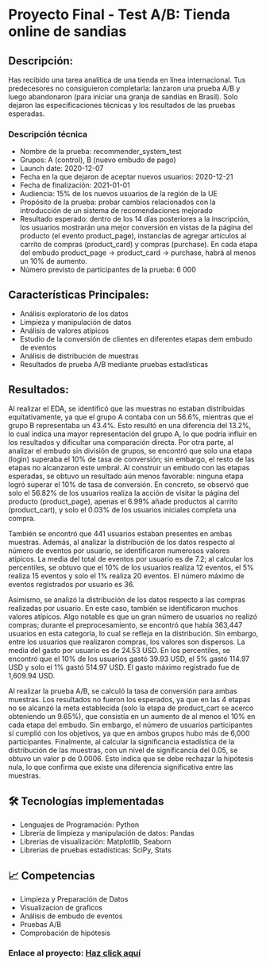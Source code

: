 # Proyecto Final - Test A/B: Tienda online de sandias

##  Descripción: 
Has recibido una tarea analítica de una tienda en línea internacional. Tus predecesores no consiguieron completarla: lanzaron una prueba A/B y luego abandonaron (para iniciar una granja de sandías en Brasil). Solo dejaron las especificaciones técnicas y los resultados de las pruebas esperadas. 

### Descripción técnica
* Nombre de la prueba: recommender_system_test
* Grupos: А (control), B (nuevo embudo de pago)
* Launch date: 2020-12-07
* Fecha en la que dejaron de aceptar nuevos usuarios: 2020-12-21
* Fecha de finalización: 2021-01-01
* Audiencia: 15% de los nuevos usuarios de la región de la UE
* Propósito de la prueba: probar cambios relacionados con la introducción de un sistema de recomendaciones mejorado
* Resultado esperado: dentro de los 14 días posteriores a la inscripción, los usuarios mostrarán una mejor conversión en vistas de la página del producto (el evento product_page), instancias de agregar artículos al carrito de compras (product_card) y compras (purchase). En cada etapa del embudo product_page → product_card → purchase, habrá al menos un 10% de aumento.
* Número previsto de participantes de la prueba: 6 000

## Características Principales: 

* Análisis exploratorio de los datos 
* Limpieza y manipulación de datos 
* Análisis de valores atípicos
* Estudio de la conversión de clientes en diferentes etapas dem embudo de eventos
* Análisis de distribución de muestras 
* Resultados de prueba A/B mediante pruebas estadísticas

## Resultados: 
Al realizar el EDA, se identificó que las muestras no estaban distribuidas equitativamente, ya que el grupo A contaba con un 56.6%, mientras que el grupo B representaba un 43.4%. Esto resultó en una diferencia del 13.2%, lo cual indica una mayor representación del grupo A, lo que podría influir en los resultados y dificultar una comparación directa.
Por otra parte, al analizar el embudo sin división de grupos, se encontró que solo una etapa (login) superaba el 10% de tasa de conversión; sin embargo, el resto de las etapas no alcanzaron este umbral. Al construir un embudo con las etapas esperadas, se obtuvo un resultado aún menos favorable: ninguna etapa logró superar el 10% de tasa de conversión. En concreto, se observó que solo el 56.82% de los usuarios realiza la acción de visitar la página del producto (product_page), apenas el 6.99% añade productos al carrito (product_cart), y solo el 0.03% de los usuarios iniciales completa una compra.

También se encontró que 441 usuarios estaban presentes en ambas muestras. Además, al analizar la distribución de los datos respecto al número de eventos por usuario, se identificaron numerosos valores atípicos. La media del total de eventos por usuario es de 7.2; al calcular los percentiles, se obtuvo que el 10% de los usuarios realiza 12 eventos, el 5% realiza 15 eventos y solo el 1% realiza 20 eventos. El número máximo de eventos registrados por usuario es 36.

Asimismo, se analizó la distribución de los datos respecto a las compras realizadas por usuario. En este caso, también se identificaron muchos valores atípicos. Algo notable es que un gran número de usuarios no realizó compras; durante el preprocesamiento, se encontró que había 363,447 usuarios en esta categoría, lo cual se refleja en la distribución. Sin embargo, entre los usuarios que realizaron compras, los valores son dispersos. La media del gasto por usuario es de 24.53 USD. En los percentiles, se encontró que el 10% de los usuarios gastó 39.93 USD, el 5% gastó 114.97 USD y solo el 1% gastó 514.97 USD. El gasto máximo registrado fue de 1,609.94 USD.

Al realizar la prueba A/B, se calculó la tasa de conversión para ambas muestras. Los resultados no fueron los esperados, ya que en las 4 etapas no se alcanzó la meta establecida (solo la etapa de product_cart se acerco obteniendo un 9.65%), que consistía en un aumento de al menos el 10% en cada etapa del embudo. Sin embargo, el número de usuarios participantes sí cumplió con los objetivos, ya que en ambos grupos hubo más de 6,000 participantes. Finalmente, al calcular la significancia estadística de la distribución de las muestras, con un nivel de significancia del 0.05, se obtuvo un valor p de 0.0006. Esto indica que se debe rechazar la hipótesis nula, lo que confirma que existe una diferencia significativa entre las muestras.

## 🛠️ Tecnologías implementadas
* Lenguajes de Programación: Python
* Librería de limpieza y manipulación de datos: Pandas
* Librerias de visualización: Matplotlib, Seaborn
* Librerias de pruebas estadísticas: SciPy, Stats

## 📈 Competencias
* Limpieza y Preparación de Datos
* Visualizacion de graficos
* Análisis de embudo de eventos
* Pruebas A/B
* Comprobación de hipótesis 

### Enlace al proyecto: [Haz click aquí](https://github.com/Hectorcidps/Portfolio_DA/blob/master/Proyecto%20final/Proyecto%20Test%20A%20B/Test%20A%20B.ipynb)